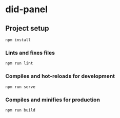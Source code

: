 # did-panel

## Project setup
```
npm install
```

### Lints and fixes files
```
npm run lint
```

### Compiles and hot-reloads for development
```
npm run serve
```

### Compiles and minifies for production
```
npm run build
```



<!-- http://localhost:4000/order/YJP-748500

staus -- created ? renewed in value table

comment of upload document 


http://localhost:4000/purchasedid

set table list according to selected box

http://localhost:4000/billingAcc
wallet balcne details --- Top- UP //Recharge


http://localhost:4000/transaction
ONHOLD -- higlisht with red color and add the text name is count.


http://localhost:4000/dashboard

comment INBOUND TRAFFIC/OUTBOUND TRAFFIC/Customer Support 

https://apts.didnpbx.com/ViewOrderCustomerDetail?orderId=EEI-733736&partyId=10050

https://apts.didnpbx.com/MoreOrderDetail?orderId=EEI-733736&orderItemSeqId=00001

set back buttun

 profile mein address 2 fill krke test krna

 time issue in upload document shoping cart route

 edit document -- name "test name_India_1
-->






